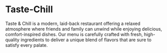 # Taste-Chill
Taste &amp; Chill is a modern, laid-back restaurant offering a relaxed atmosphere where friends and family can unwind while enjoying delicious, comfort-inspired dishes. Our menu is carefully crafted with fresh, high-quality ingredients to deliver a unique blend of flavors that are sure to satisfy every palate.
